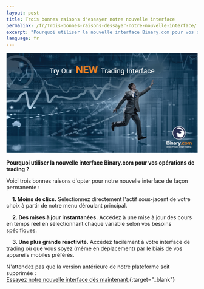 ```yaml
---
layout: post
title: Trois bonnes raisons d'essayer notre nouvelle interface
permalink: /fr/Trois-bonnes-raisons-dessayer-notre-nouvelle-interface/
excerpt: "Pourquoi utiliser la nouvelle interface Binary.com pour vos opérations de trading ? Voici trois bonnes raisons d'opter pour notre nouvelle interface de façon permanente..."
language: fr 
---
```



<a href="https://www.binary.com/" target="_blank"><img src="/images/FB-ads5.jpg" alt="Binary.com"></a>

**Pourquoi utiliser la nouvelle interface Binary.com pour vos opérations de trading ?**

Voici trois bonnes raisons d'opter pour notre nouvelle interface de façon permanente : 

&nbsp;&nbsp;&nbsp;&nbsp;**1. Moins de clics.** Sélectionnez directement l'actif sous-jacent de votre choix à partir de notre menu déroulant principal.
<br>

&nbsp;&nbsp;&nbsp;&nbsp;**2. Des mises à jour instantanées.** Accédez à une mise à jour des cours en temps réel en sélectionnant chaque variable selon vos besoins spécifiques.
<br> 

&nbsp;&nbsp;&nbsp;&nbsp;**3. Une plus grande réactivité.** Accédez facilement à votre interface de trading où que vous soyez (même en déplacement) par le biais de vos appareils mobiles préférés.
<br>

N'attendez pas que la version antérieure de notre plateforme soit supprimée :<br>
[Essayez notre nouvelle interface dès maintenant.](https://www.binary.com/){:target="_blank"}
